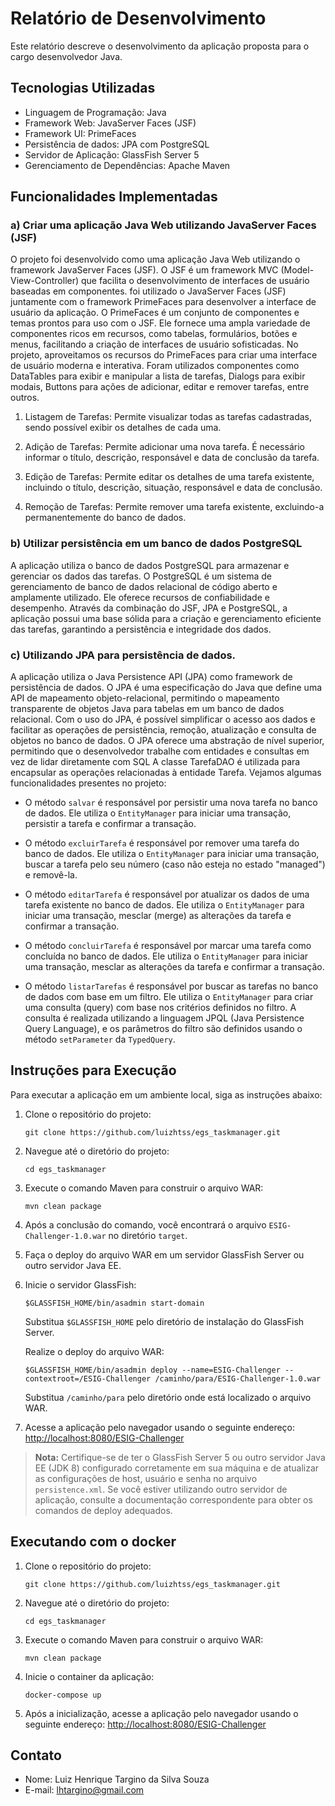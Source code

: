 # Relatório de Desenvolvimento

Este relatório descreve o desenvolvimento da aplicação proposta para o cargo  desenvolvedor Java.

## Tecnologias Utilizadas

- Linguagem de Programação: Java
- Framework Web: JavaServer Faces (JSF)
- Framework UI: PrimeFaces
- Persistência de dados: JPA com PostgreSQL
- Servidor de Aplicação: GlassFish Server 5
- Gerenciamento de Dependências: Apache Maven

## Funcionalidades Implementadas

### a) Criar uma aplicação Java Web utilizando JavaServer Faces (JSF)

O projeto foi desenvolvido como uma aplicação Java Web utilizando o framework JavaServer Faces (JSF). O JSF é um framework MVC (Model-View-Controller) que facilita o desenvolvimento de interfaces de usuário baseadas em componentes.
foi utilizado o JavaServer Faces (JSF) juntamente com o framework PrimeFaces para desenvolver a interface de usuário da aplicação.
O PrimeFaces é um conjunto de componentes e temas prontos para uso com o JSF. Ele fornece uma ampla variedade de componentes ricos em recursos, como tabelas, formulários, botões e menus, facilitando a criação de interfaces de usuário sofisticadas.
No projeto, aproveitamos os recursos do PrimeFaces para criar uma interface de usuário moderna e interativa. Foram utilizados componentes como DataTables para exibir e manipular a lista de tarefas, Dialogs para exibir modais, Buttons para ações de adicionar, editar e remover tarefas, entre outros.

1. Listagem de Tarefas: Permite visualizar todas as tarefas cadastradas, sendo possível exibir os detalhes de cada uma.

2. Adição de Tarefas: Permite adicionar uma nova tarefa. É necessário informar o título, descrição, responsável e data de conclusão da tarefa.

3. Edição de Tarefas: Permite editar os detalhes de uma tarefa existente, incluindo o título, descrição, situação, responsável e data de conclusão.

4. Remoção de Tarefas: Permite remover uma tarefa existente, excluindo-a permanentemente do banco de dados.

### b) Utilizar persistência em um banco de dados PostgreSQL
A aplicação utiliza o banco de dados PostgreSQL para armazenar e gerenciar os dados das tarefas. O PostgreSQL é um sistema de gerenciamento de banco de dados relacional de código aberto e amplamente utilizado. Ele oferece recursos de confiabilidade e desempenho. Através da combinação do JSF, JPA e PostgreSQL, a aplicação possui uma base sólida para a criação e gerenciamento eficiente das tarefas, garantindo a persistência e integridade dos dados.

### c) Utilizando JPA para persistência de dados.
A aplicação utiliza o Java Persistence API (JPA) como framework de persistência de dados. O JPA é uma especificação do Java que define uma API de mapeamento objeto-relacional, permitindo o mapeamento transparente de objetos Java para tabelas em um banco de dados relacional. Com o uso do JPA, é possível simplificar o acesso aos dados e facilitar as operações de persistência, remoção, atualização e consulta de objetos no banco de dados. O JPA oferece uma abstração de nível superior, permitindo que o desenvolvedor trabalhe com entidades e consultas em vez de lidar diretamente com SQL
A classe TarefaDAO é utilizada para encapsular as operações relacionadas à entidade Tarefa. Vejamos algumas funcionalidades presentes no projeto:

- O método `salvar` é responsável por persistir uma nova tarefa no banco de dados. Ele utiliza o `EntityManager` para iniciar uma transação, persistir a tarefa e confirmar a transação.

- O método `excluirTarefa` é responsável por remover uma tarefa do banco de dados. Ele utiliza o `EntityManager` para iniciar uma transação, buscar a tarefa pelo seu número (caso não esteja no estado "managed") e removê-la.

- O método `editarTarefa` é responsável por atualizar os dados de uma tarefa existente no banco de dados. Ele utiliza o `EntityManager` para iniciar uma transação, mesclar (merge) as alterações da tarefa e confirmar a transação.

- O método `concluirTarefa` é responsável por marcar uma tarefa como concluída no banco de dados. Ele utiliza o `EntityManager` para iniciar uma transação, mesclar as alterações da tarefa e confirmar a transação.

- O método `listarTarefas` é responsável por buscar as tarefas no banco de dados com base em um filtro. Ele utiliza o `EntityManager` para criar uma consulta (query) com base nos critérios definidos no filtro. A consulta é realizada utilizando a linguagem JPQL (Java Persistence Query Language), e os parâmetros do filtro são definidos usando o método `setParameter` da `TypedQuery`.

## Instruções para Execução

Para executar a aplicação em um ambiente local, siga as instruções abaixo:

1. Clone o repositório do projeto:

   ```
   git clone https://github.com/luizhtss/egs_taskmanager.git
   ```

2. Navegue até o diretório do projeto:

   ```
   cd egs_taskmanager
   ```

3. Execute o comando Maven para construir o arquivo WAR:

   ```
   mvn clean package
   ```

4. Após a conclusão do comando, você encontrará o arquivo `ESIG-Challenger-1.0.war` no diretório `target`.

5. Faça o deploy do arquivo WAR em um servidor GlassFish Server ou outro servidor Java EE.

6. Inicie o servidor GlassFish:

   ```
   $GLASSFISH_HOME/bin/asadmin start-domain
   ```

   Substitua `$GLASSFISH_HOME` pelo diretório de instalação do GlassFish Server.

   Realize o deploy do arquivo WAR:

   ```
   $GLASSFISH_HOME/bin/asadmin deploy --name=ESIG-Challenger --contextroot=/ESIG-Challenger /caminho/para/ESIG-Challenger-1.0.war
   ```

   Substitua `/caminho/para` pelo diretório onde está localizado o arquivo WAR.

6. Acesse a aplicação pelo navegador usando o seguinte endereço: [http://localhost:8080/ESIG-Challenger](http://localhost:8080/ESIG-Challenger)

> **Nota:** Certifique-se de ter o GlassFish Server 5 ou outro servidor Java EE (JDK 8) configurado corretamente em sua máquina e de atualizar as configurações de host, usuário e senha no arquivo `persistence.xml`.
Se você estiver utilizando outro servidor de aplicação, consulte a documentação correspondente para obter os comandos de deploy adequados.

## Executando com o docker

1. Clone o repositório do projeto:

   ```
   git clone https://github.com/luizhtss/egs_taskmanager.git
   ```

2. Navegue até o diretório do projeto:

   ```
   cd egs_taskmanager
   ```

3. Execute o comando Maven para construir o arquivo WAR:

   ```
   mvn clean package
   ```

4. Inicie o container da aplicação:

   ```
   docker-compose up
   ```
5. Após a inicialização, acesse a aplicação pelo navegador usando o seguinte endereço: [http://localhost:8080/ESIG-Challenger](http://localhost:8080/ESIG-Challenger)

## Contato

- Nome: Luiz Henrique Targino da Silva Souza
- E-mail: lhtargino@gmail.com